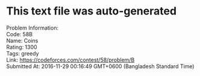 # This text file was auto-generated  
  
Problem Information:  
Code: 58B  
Name: Coins  
Rating: 1300  
Tags: greedy  
Link: https://codeforces.com/contest/58/problem/B  
Submitted At: 2016-11-29 00:16:49 GMT+0600 (Bangladesh Standard Time)  
